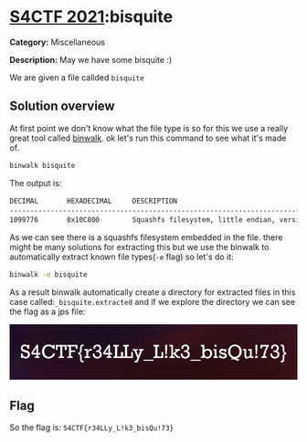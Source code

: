 # [S4CTF 2021](https://s4ctf.peykar.io):bisquite

**Category:** Miscellaneous

**Description:** May we have some bisquite :)

We are given a file callded `bisquite`

## Solution overview

At first point we don't know what the file type is so for this we use a really great tool called [binwalk](https://github.com/ReFirmLabs/binwalk). ok let's run this command to see what it's made of.

```bash
binwalk bisquite
```
The output is:

```bash
DECIMAL       HEXADECIMAL     DESCRIPTION
--------------------------------------------------------------------------------
1099776       0x10C800        Squashfs filesystem, little endian, version 4.0, compression:gzip, size: 11132553 bytes, 11 inodes, blocksize:  131072 bytes, created: 2021-04-22 11:04:00

```

As we can see there is a squashfs filesystem embedded in the file. there might be many solutions for extracting this but we use the binwalk to automatically extract known file types(`-e` flag) so let's do it:

```bash
binwalk -e bisquite
```

As a result binwalk automatically create a directory for extracted files in this case called:`_bisquite.extracted` and if we explore the directory we can see the flag as a jps file:

![imagefile](flag.jps)

## Flag

So the flag is: `S4CTF{r34LLy_L!k3_bisQu!73}`

